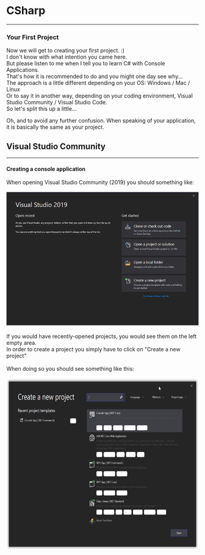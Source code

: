 # CSharp
---
### <a id="Title">Your First Project</a>

Now we will get to creating your first project. :)<br>
I don't know with what intention you came here.<br>
But please listen to me when I tell you to learn C# with Console Applications.<br>
That's how it is recommended to do and you might one day see why...<br>
The approach is a little different depending on your OS: Windows / Mac / Linux<br>
Or to say it in another way, depending on your coding environment, Visual Studio Community / Visual Studio Code.<br>
So let's split this up a little...<br>

Oh, and to avoid any further confusion. When speaking of your application, it is basically the same as your project.<br>

## <a id="Win">Visual Studio Community</a>
---
#### <a id="IDE">Creating a console application</a>

When opening Visual Studio Community (2019) you should something like:<br><br>
<img height="350px" width="auto" src="../Media/CSharp/VisualStudio2019StartMenu.png"><br><br>
If you would have recently-opened projects, you would see them on the left empty area.<br>
In order to create a project you simply have to click on "Create a new project"<br><br>
When doing so you should see something like this:<br><br>
<img height="450px" width="auto" src="../Media/CSharp/VisualStudio2019ProjectTypes.png"><br><br>
















